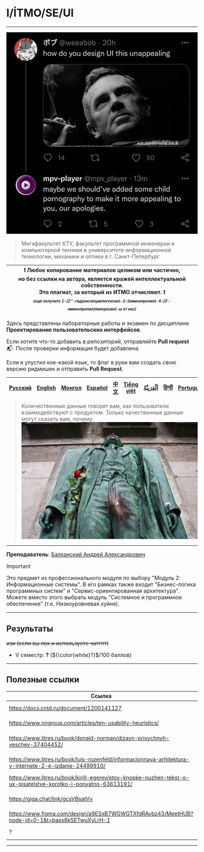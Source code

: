 # I/İTMO/SE/UI

---

![MPV being based](/img/memes/what-happened-to-mpv-v0-iml5i7mqd14b1.jpg)

> Мегафакультет КТУ, факультет программной инженерии и компьютерной техники в университете информационной технологии, механики и оптики в г. Санкт-Петербург

| :exclamation: <b>Любое копирование материалов целиком или частично,<br>но без ссылки на автора, является кражей интеллектуальной собственности.<br>Это плагиат, за который из ИТМО отчисляют.</b> :exclamation:<br><sub><sup><i>(ещё получите 1-(2’’-гидроксилциклогексил)-3-[аминопропил]-4-[3’-аминопропил]пиперазин)-ы от нас)</sup></sub></b> |
|---------------------------------------------------------------------------------------------------------------------------------------------------------------------------------------------------------------------------------------------------------------------------------------------------------------------------------------------------|

Здесь представлены лабораторные работы и экзамен по дисциплине **Проектирование пользовательских интерфейсов**.

Если хотите что-то добавить в репозиторий, отправляйте **Pull request** :mailbox_with_mail:. После проверки информация будет добавлена.

Если я упустил кое-какой язык, то флаг в руки вам создать свою версию ридмишек и отправить **Pull Request**.

| [<strong>Русский</strong>](https://github.com/XVIIStarPlatinum/itmo/blob/master/Software%20Engineering/UI%20Design/README.md) | [<strong>English</strong>](https://github.com/XVIIStarPlatinum/itmo/blob/master/Software%20Engineering/UI%20Design/.docs/README_EN.md) | [<strong>Монгол</strong>](https://github.com/XVIIStarPlatinum/itmo/blob/master/Software%20Engineering/UI%20Design/.docs/README_MN.md) | [<strong>Español</strong>](https://github.com/XVIIStarPlatinum/itmo/blob/master/Software%20Engineering/UI%20Design/.docs/README_ES.md) | [<strong>中文</strong>](https://github.com/XVIIStarPlatinum/itmo/blob/master/Software%20Engineering/UI%20Design/.docs/README_CN.md) | [<strong>Tiếng việt</strong>](https://github.com/XVIIStarPlatinum/itmo/blob/master/Software%20Engineering/UI%20Design/.docs/README_VN.md) | [<strong><p dir="rtl" lang="ar">اَلْعَرَبِيَّةُ</p></strong>](https://github.com/XVIIStarPlatinum/itmo/blob/master/Software%20Engineering/UI%20Design/.docs/README_AR.md) | [<strong>हिन्दी</strong>](https://github.com/XVIIStarPlatinum/itmo/blob/master/Software%20Engineering/UI%20Design/.docs/README_IN.md) | [<strong>Português</strong>](https://github.com/XVIIStarPlatinum/itmo/blob/master/Software%20Engineering/UI%20Design/.docs/README_PT.md) |
|-------------------------------------------------------------------------------------------------------------------------------|----------------------------------------------------------------------------------------------------------------------------------------|---------------------------------------------------------------------------------------------------------------------------------------|----------------------------------------------------------------------------------------------------------------------------------------|-----------------------------------------------------------------------------------------------------------------------------------|-------------------------------------------------------------------------------------------------------------------------------------------|---------------------------------------------------------------------------------------------------------------------------------------------------------------------------|---------------------------------------------------------------------------------------------------------------------------------------|------------------------------------------------------------------------------------------------------------------------------------------|

> Количественные данные говорят вам, как пользователи взаимодействуют с продуктом. Только качественные данные могут сказать вам, почему.\
> ![lol](/img/memes/m1eo9wpt1ys61.jpg)
---

**Преподаватель**: [Балканский Андрей Александрович](https://my.itmo.ru/persons/119887)

> [!IMPORTANT]
> Это предмет из профессионального модуля по выбору "Модуль 2: Информационные системы". В его рамках также входит "Бизнес-логика программных систем" и "Сервис-ориентированная архитектура".\
> Можете вместо этого выбрать модуль "Системное и программное обеспечение" (т.е. Низкоуровневая хуйня).

---

## Результаты
<s>изи (если вы лох и используете чатгпт)</s>
- V семестр: **?** (${\color{white}?}$/100 баллов)

---

## Полезные ссылки <a name="links"></a>
| Ссылка                                                                                                          | Описание                                 |
|-----------------------------------------------------------------------------------------------------------------|------------------------------------------|
| https://docs.cntd.ru/document/1200141127                                                                        | Основной документ курса                  |
| https://www.nngroup.com/articles/ten-usability-heuristics/                                                      | Эвристики Нильсена                       |
| https://www.litres.ru/book/donald-norman/dizayn-privychnyh-veschey-37404452/                                    | "Дизайн привычных вещей"                 |
| https://www.litres.ru/book/luis-rozenfeld/informacionnaya-arhitektura-v-internete-2-e-izdanie-24499910/         | "Информационная архитектура в Интернете" |
| https://www.litres.ru/book/kirill-egerev/etoy-knopke-nuzhen-tekst-o-ux-pisatelstve-korotko-i-ponyatno-63613191/ | UX-писательство                          |
| https://giga.chat/link/gcsVBsatVv                                                                               | Статья про UI на мобильное устройство    |
| https://www.figma.com/design/a9ESxB7WGWGTXfdRAvbz43/MeetHUB?node-id=0-1&t=baxs8kSETwuXyLrH-1                    | Наш прототип                             |
| ?                                                                                                               | Неокончательный список                   |

---